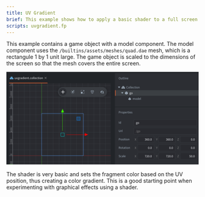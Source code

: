 ```yaml
---
title: UV Gradient
brief: This example shows how to apply a basic shader to a full screen quad.
scripts: uvgradient.fp
---
```


This example contains a game object with a model component. The model component uses the `/builtins/assets/meshes/quad.dae` mesh, which is a rectangule 1 by 1 unit large. The game object is scaled to the dimensions of the screen so that the mesh covers the entire screen.

![stretched game object](stretched-mesh.png)

The shader is very basic and sets the fragment color based on the UV position, thus creating a color gradient. This is a good starting point when experimenting with graphical effects using a shader.